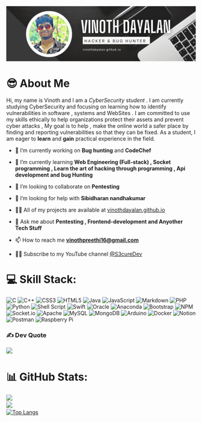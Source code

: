 <img src="./img/banner.png" >


# 😎 About Me

Hi, my name is Vinoth and I am a *CyberSecurity student* . I am currently studying CyberSecurity and focusing on learning how to identify vulnerabilities in software , systems and WebSites . I am committed to use my skills ethically to help organizations protect their assets and prevent cyber attacks , My goal is to help , make the online world a safer place by finding and reporting vulnerabilities so that they can be fixed. As a student, I am eager to **learn** and **gain** practical experience in the field.

- 🔭 I’m currently working on **Bug hunting** and **CodeChef**

- 🌱 I’m currently learning **Web Engineering (Full-stack) , Socket programming , Learn the art of hacking through programming , Api development and bug Hunting**

- 👯 I’m looking to collaborate on **Pentesting**

- 🤝 I’m looking for help with **Sibidharan nandhakumar**

- 👨‍💻 All of my projects are available at [vinothdayalan.github.io](vinothdayalan.github.io)

- 💬 Ask me about **Pentesting , Frontend-development and Anyother Tech Stuff**

- 📫 How to reach me **vinothpreethi16@gmail.com**

- 👨‍💻 Subscribe to my YouTube channel [@S3cureDev](https://www.youtube.com/@S3cureDev)

# 💻 Skill Stack:
![C](https://img.shields.io/badge/c-%2300599C.svg?style=for-the-badge&logo=c&logoColor=white) ![C++](https://img.shields.io/badge/c++-%2300599C.svg?style=for-the-badge&logo=c%2B%2B&logoColor=white) ![CSS3](https://img.shields.io/badge/css3-%231572B6.svg?style=for-the-badge&logo=css3&logoColor=white) ![HTML5](https://img.shields.io/badge/html5-%23E34F26.svg?style=for-the-badge&logo=html5&logoColor=white) ![Java](https://img.shields.io/badge/java-%23ED8B00.svg?style=for-the-badge&logo=java&logoColor=white) ![JavaScript](https://img.shields.io/badge/javascript-%23323330.svg?style=for-the-badge&logo=javascript&logoColor=%23F7DF1E) ![Markdown](https://img.shields.io/badge/markdown-%23000000.svg?style=for-the-badge&logo=markdown&logoColor=white) ![PHP](https://img.shields.io/badge/php-%23777BB4.svg?style=for-the-badge&logo=php&logoColor=white) ![Python](https://img.shields.io/badge/python-3670A0?style=for-the-badge&logo=python&logoColor=ffdd54) ![Shell Script](https://img.shields.io/badge/shell_script-%23121011.svg?style=for-the-badge&logo=gnu-bash&logoColor=white) ![Swift](https://img.shields.io/badge/swift-F54A2A?style=for-the-badge&logo=swift&logoColor=white) ![Oracle](https://img.shields.io/badge/Oracle-F80000?style=for-the-badge&logo=oracle&logoColor=white) ![Anaconda](https://img.shields.io/badge/Anaconda-%2344A833.svg?style=for-the-badge&logo=anaconda&logoColor=white) ![Bootstrap](https://img.shields.io/badge/bootstrap-%23563D7C.svg?style=for-the-badge&logo=bootstrap&logoColor=white) ![NPM](https://img.shields.io/badge/NPM-%23000000.svg?style=for-the-badge&logo=npm&logoColor=white) ![Socket.io](https://img.shields.io/badge/Socket.io-black?style=for-the-badge&logo=socket.io&badgeColor=010101) ![Apache](https://img.shields.io/badge/apache-%23D42029.svg?style=for-the-badge&logo=apache&logoColor=white) ![MySQL](https://img.shields.io/badge/mysql-%2300f.svg?style=for-the-badge&logo=mysql&logoColor=white) ![MongoDB](https://img.shields.io/badge/MongoDB-%234ea94b.svg?style=for-the-badge&logo=mongodb&logoColor=white) ![Arduino](https://img.shields.io/badge/-Arduino-00979D?style=for-the-badge&logo=Arduino&logoColor=white) ![Docker](https://img.shields.io/badge/docker-%230db7ed.svg?style=for-the-badge&logo=docker&logoColor=white) ![Notion](https://img.shields.io/badge/Notion-%23000000.svg?style=for-the-badge&logo=notion&logoColor=white) ![Postman](https://img.shields.io/badge/Postman-FF6C37?style=for-the-badge&logo=postman&logoColor=white) ![Raspberry Pi](https://img.shields.io/badge/-RaspberryPi-C51A4A?style=for-the-badge&logo=Raspberry-Pi)

### ✍️ Dev Quote
![](https://quotes-github-readme.vercel.app/api?type=horizontal&theme=light)

# 📊 GitHub Stats:
![](https://github-readme-stats.vercel.app/api?username=VinothDayalan&theme=dark&hide_border=true&include_all_commits=true&count_private=false)<br/>
![](https://github-readme-streak-stats.herokuapp.com/?user=VinothDayalan&theme=dark&hide_border=true)<br/>
[![Top Langs](https://github-readme-stats.vercel.app/api/top-langs/?username=vinothdayalan)](https://github.com/vinothdayalan/github-readme-stats)


